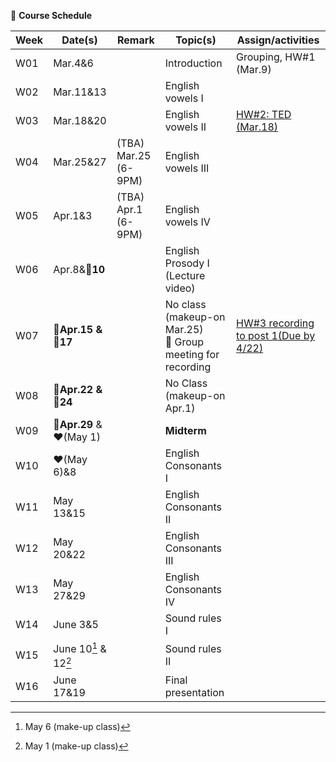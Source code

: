 🌱 **Course Schedule**

| Week | Date(s) | Remark|Topic(s) | Assign/activities | 
|------|------|----|------|--------|
|  W01    |Mar.4&6||Introduction| Grouping, HW#1 (Mar.9)       |       
|  W02    |Mar.11&13|| English vowels I |        |       
|  W03    |Mar.18&20|| English vowels II |   [HW#2: TED (Mar.18)](https://docs.google.com/spreadsheets/d/1vi-wOJEFpXNWInfcKEZKqiuNFzOQtib5_1R3qyT6N9E/edit?usp=sharing)     |       
|  W04    |Mar.25&27|(TBA) Mar.25 (6-9PM)  | English vowels III |        |       
|  W05    |Apr.1&3|(TBA) Apr.1 (6-9PM) | English vowels IV |        |       
|  W06    |Apr.8&💜**10**|| English Prosody I (Lecture video) |        |       
|  W07    |**💜Apr.15 & <br>💜17**| | No class (makeup-on Mar.25)<br>👫 Group meeting for recording |   [HW#3 recording to post 1(Due by 4/22)](https://padlet.com/mirankim316/S25Engpro)     |       
|  W08    |**💜Apr.22 & <br>💜24**| | No Class (makeup-on Apr.1)|       |       
|  W09    |**💜Apr.29** & <br>❤️(May 1)||  **Midterm**|        |       
|  W10    |❤️(May 6)&8| |English Consonants I |        |       
|  W11    |May 13&15| |English Consonants II |        |       
|  W12    |May 20&22| |English Consonants III |        |       
|  W13    |May 27&29| |English Consonants IV|        |       
|  W14    |June 3&5| |Sound rules I |        |       
|  W15    |June 10[^1] & <br>12[^2]| |Sound rules II |        |       
|  W16    |June 17&19| |Final presentation |        |       

[^1]: May 6 (make-up class)
[^2]: May 1 (make-up class)
